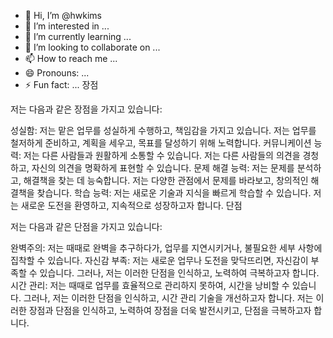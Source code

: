 - 👋 Hi, I’m @hwkims
- 👀 I’m interested in ...
- 🌱 I’m currently learning ...
- 💞️ I’m looking to collaborate on ...
- 📫 How to reach me ...
- 😄 Pronouns: ...
- ⚡ Fun fact: ...
장점

저는 다음과 같은 장점을 가지고 있습니다:

성실함: 저는 맡은 업무를 성실하게 수행하고, 책임감을 가지고 있습니다. 저는 업무를 철저하게 준비하고, 계획을 세우고, 목표를 달성하기 위해 노력합니다.
커뮤니케이션 능력: 저는 다른 사람들과 원활하게 소통할 수 있습니다. 저는 다른 사람들의 의견을 경청하고, 자신의 의견을 명확하게 표현할 수 있습니다.
문제 해결 능력: 저는 문제를 분석하고, 해결책을 찾는 데 능숙합니다. 저는 다양한 관점에서 문제를 바라보고, 창의적인 해결책을 찾습니다.
학습 능력: 저는 새로운 기술과 지식을 빠르게 학습할 수 있습니다. 저는 새로운 도전을 환영하고, 지속적으로 성장하고자 합니다.
단점

저는 다음과 같은 단점을 가지고 있습니다:

완벽주의: 저는 때때로 완벽을 추구하다가, 업무를 지연시키거나, 불필요한 세부 사항에 집착할 수 있습니다.
자신감 부족: 저는 새로운 업무나 도전을 맞닥뜨리면, 자신감이 부족할 수 있습니다. 그러나, 저는 이러한 단점을 인식하고, 노력하여 극복하고자 합니다.
시간 관리: 저는 때때로 업무를 효율적으로 관리하지 못하여, 시간을 낭비할 수 있습니다. 그러나, 저는 이러한 단점을 인식하고, 시간 관리 기술을 개선하고자 합니다.
저는 이러한 장점과 단점을 인식하고, 노력하여 장점을 더욱 발전시키고, 단점을 극복하고자 합니다.
<!---
hwkims/hwkims is a ✨ special ✨ repository because its `README.md` (this file) appears on your GitHub profile.
You can click the Preview link to take a look at your changes.
--->
